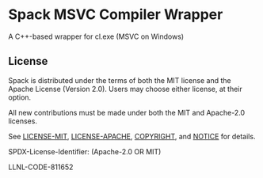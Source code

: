 # Spack MSVC Compiler Wrapper

A C++-based wrapper for cl.exe (MSVC on Windows)

License
----------------

Spack is distributed under the terms of both the MIT license and the
Apache License (Version 2.0). Users may choose either license, at their
option.

All new contributions must be made under both the MIT and Apache-2.0
licenses.

See [LICENSE-MIT](https://github.com/spack/spack-configs/blob/master/LICENSE-MIT),
[LICENSE-APACHE](https://github.com/spack/spack-configs/blob/master/LICENSE-APACHE),
[COPYRIGHT](https://github.com/spack/spack-configs/blob/master/COPYRIGHT), and
[NOTICE](https://github.com/spack/spack-configs/blob/master/NOTICE) for details.

SPDX-License-Identifier: (Apache-2.0 OR MIT)

LLNL-CODE-811652

